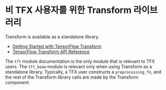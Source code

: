 # 비 TFX 사용자를 위한 Transform 라이브러리

Transform is available as a standalone library.

- [Getting Started with TensorFlow Transform](/tfx/transform/get_started)
- [TensorFlow Transform API Reference](/tfx/transform/api_docs/python/tft)

The `tft` module documentation is the only module that is relevant to TFX users. The `tft_beam` module is relevant only when using Transform as a standalone library. Typically, a TFX user constructs a `preprocessing_fn`, and the rest of the Transform library calls are made by the Transform component.
